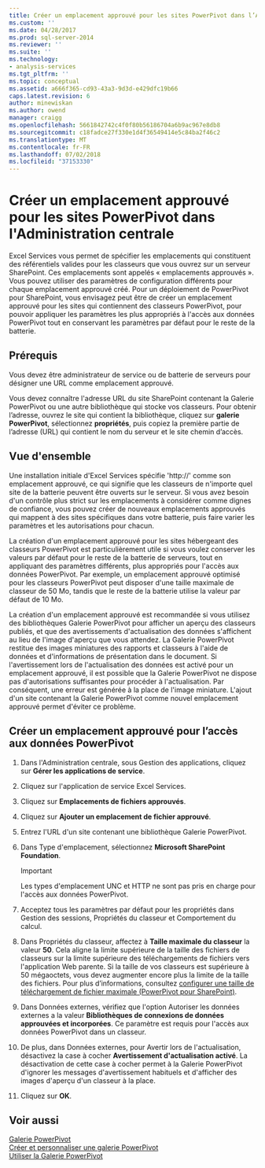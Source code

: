 ```yaml
---
title: Créer un emplacement approuvé pour les sites PowerPivot dans l’Administration centrale | Microsoft Docs
ms.custom: ''
ms.date: 04/28/2017
ms.prod: sql-server-2014
ms.reviewer: ''
ms.suite: ''
ms.technology:
- analysis-services
ms.tgt_pltfrm: ''
ms.topic: conceptual
ms.assetid: a666f365-cd93-43a3-9d3d-e429dfc19b66
caps.latest.revision: 6
author: minewiskan
ms.author: owend
manager: craigg
ms.openlocfilehash: 5661842742c4f0f80b56186704a6b9ac967e8db8
ms.sourcegitcommit: c18fadce27f330e1d4f36549414e5c84ba2f46c2
ms.translationtype: MT
ms.contentlocale: fr-FR
ms.lasthandoff: 07/02/2018
ms.locfileid: "37153330"
---
```

# <a name="create-a-trusted-location-for-powerpivot-sites-in-central-administration"></a>Créer un emplacement approuvé pour les sites PowerPivot dans l'Administration centrale
  Excel Services vous permet de spécifier les emplacements qui constituent des référentiels valides pour les classeurs que vous ouvrez sur un serveur SharePoint. Ces emplacements sont appelés « emplacements approuvés ». Vous pouvez utiliser des paramètres de configuration différents pour chaque emplacement approuvé créé. Pour un déploiement de PowerPivot pour SharePoint, vous envisagez peut être de créer un emplacement approuvé pour les sites qui contiennent des classeurs PowerPivot, pour pouvoir appliquer les paramètres les plus appropriés à l'accès aux données PowerPivot tout en conservant les paramètres par défaut pour le reste de la batterie.  
  
  
  
## <a name="prerequisites"></a>Prérequis  
 Vous devez être administrateur de service ou de batterie de serveurs pour désigner une URL comme emplacement approuvé.  
  
 Vous devez connaître l'adresse URL du site SharePoint contenant la Galerie PowerPivot ou une autre bibliothèque qui stocke vos classeurs. Pour obtenir l’adresse, ouvrez le site qui contient la bibliothèque, cliquez sur **galerie PowerPivot**, sélectionnez **propriétés**, puis copiez la première partie de l’adresse (URL) qui contient le nom du serveur et le site chemin d’accès.  
  
##  <a name="overview"></a> Vue d'ensemble  
 Une installation initiale d'Excel Services spécifie 'http://' comme son emplacement approuvé, ce qui signifie que les classeurs de n'importe quel site de la batterie peuvent être ouverts sur le serveur. Si vous avez besoin d'un contrôle plus strict sur les emplacements à considérer comme dignes de confiance, vous pouvez créer de nouveaux emplacements approuvés qui mappent à des sites spécifiques dans votre batterie, puis faire varier les paramètres et les autorisations pour chacun.  
  
 La création d'un emplacement approuvé pour les sites hébergeant des classeurs PowerPivot est particulièrement utile si vous voulez conserver les valeurs par défaut pour le reste de la batterie de serveurs, tout en appliquant des paramètres différents, plus appropriés pour l'accès aux données PowerPivot. Par exemple, un emplacement approuvé optimisé pour les classeurs PowerPivot peut disposer d'une taille maximale de classeur de 50 Mo, tandis que le reste de la batterie utilise la valeur par défaut de 10 Mo.  
  
 La création d'un emplacement approuvé est recommandée si vous utilisez des bibliothèques Galerie PowerPivot pour afficher un aperçu des classeurs publiés, et que des avertissements d'actualisation des données s'affichent au lieu de l'image d'aperçu que vous attendez. La Galerie PowerPivot restitue des images miniatures des rapports et classeurs à l'aide de données et d'informations de présentation dans le document. Si l'avertissement lors de l'actualisation des données est activé pour un emplacement approuvé, il est possible que la Galerie PowerPivot ne dispose pas d'autorisations suffisantes pour procéder à l'actualisation. Par conséquent, une erreur est générée à la place de l'image miniature. L'ajout d'un site contenant la Galerie PowerPivot comme nouvel emplacement approuvé permet d'éviter ce problème.  
  
##  <a name="create"></a> Créer un emplacement approuvé pour l’accès aux données PowerPivot  
  
1.  Dans l'Administration centrale, sous Gestion des applications, cliquez sur **Gérer les applications de service**.  
  
2.  Cliquez sur l'application de service Excel Services.  
  
3.  Cliquez sur **Emplacements de fichiers approuvés**.  
  
4.  Cliquez sur **Ajouter un emplacement de fichier approuvé**.  
  
5.  Entrez l'URL d'un site contenant une bibliothèque Galerie PowerPivot.  
  
6.  Dans Type d'emplacement, sélectionnez **Microsoft SharePoint Foundation**.  
  
    > [!IMPORTANT]  
    >  Les types d'emplacement UNC et HTTP ne sont pas pris en charge pour l'accès aux données PowerPivot.  
  
7.  Acceptez tous les paramètres par défaut pour les propriétés dans Gestion des sessions, Propriétés du classeur et Comportement du calcul.  
  
8.  Dans Propriétés du classeur, affectez à **Taille maximale du classeur** la valeur **50**. Cela aligne la limite supérieure de la taille des fichiers de classeurs sur la limite supérieure des téléchargements de fichiers vers l'application Web parente. Si la taille de vos classeurs est supérieure à 50 mégaoctets, vous devez augmenter encore plus la limite de la taille des fichiers. Pour plus d’informations, consultez [configurer une taille de téléchargement de fichier maximale &#40;PowerPivot pour SharePoint&#41;](configure-maximum-file-upload-size-power-pivot-for-sharepoint.md).  
  
9. Dans Données externes, vérifiez que l'option Autoriser les données externes a la valeur **Bibliothèques de connexions de données approuvées et incorporées**. Ce paramètre est requis pour l'accès aux données PowerPivot dans un classeur.  
  
10. De plus, dans Données externes, pour Avertir lors de l'actualisation, désactivez la case à cocher **Avertissement d'actualisation activé**. La désactivation de cette case à cocher permet à la Galerie PowerPivot d'ignorer les messages d'avertissement habituels et d'afficher des images d'aperçu d'un classeur à la place.  
  
11. Cliquez sur **OK**.  
  
## <a name="see-also"></a>Voir aussi  
 [Galerie PowerPivot](../../2014-toc/books-online-for-sql-server-2014.md)   
 [Créer et personnaliser une galerie PowerPivot](create-and-customize-power-pivot-gallery.md)   
 [Utiliser la Galerie PowerPivot](use-power-pivot-gallery.md)  
  
  
